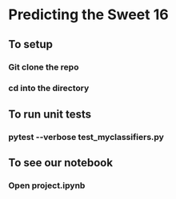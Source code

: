 # Predicting the Sweet 16
## To setup
### Git clone the repo
### cd into the directory
## To run unit tests 
### pytest --verbose test_myclassifiers.py
## To see our notebook
### Open project.ipynb
